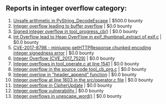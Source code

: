 ## Reports in integer overflow category:
1. [Unsafe arithmetic in PyString_DecodeEscape](https://hackerone.com/reports/241202) | $500.0 bounty
2. [Integer overflow leading to buffer overflow](https://hackerone.com/reports/424447) | $0.0 bounty
3. [Signed integer overflow in tool_progress_cb()](https://hackerone.com/reports/591770) | $0.0 bounty
4. [Int Overflow lead to Heap OverFlow in exif_thumbnail_extract of exif.c](https://hackerone.com/reports/384477) | $0.0 bounty
5. [CVE-2017-8798 - miniupnp getHTTPResponse chunked encoding integer signedness error](https://hackerone.com/reports/227344) | $0.0 bounty
6. [Integer Overflow (CVE_2017_7529)](https://hackerone.com/reports/876257) | $0.0 bounty
7. [Integer overflows in tool_operate.c at line 1541](https://hackerone.com/reports/661847) | $0.0 bounty
8. [Integer overflow in the source code tool_cb_prg.c](https://hackerone.com/reports/600359) | $0.0 bounty
9. [Integer overlow in "header_append" function](https://hackerone.com/reports/627245) | $0.0 bounty
10. [Integer overflow  at line 1603 in the src/operator.c file](https://hackerone.com/reports/662412) | $0.0 bounty
11. [Integer overflow in CipherUpdate](https://hackerone.com/reports/1113025) | $0.0 bounty
12. [Integer overflow vulnerability ](https://hackerone.com/reports/1562515) | $0.0 bounty
13. [Integer overflows in unescape_word()](https://hackerone.com/reports/1564922) | $0.0 bounty